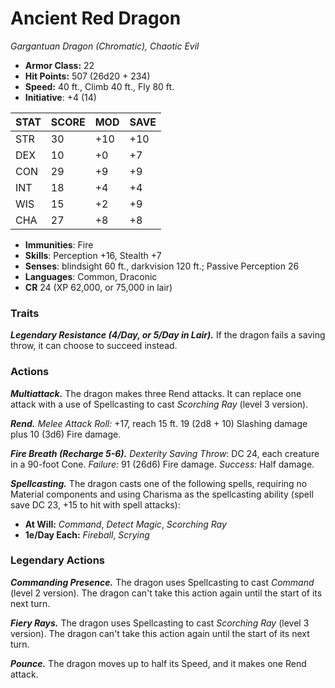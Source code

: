 # Ancient Red Dragon

*Gargantuan Dragon (Chromatic), Chaotic Evil*

- **Armor Class:** 22
- **Hit Points:** 507 (26d20 + 234)
- **Speed:** 40 ft., Climb 40 ft., Fly 80 ft.
- **Initiative**: +4 (14)

|STAT|SCORE|MOD|SAVE|
| --- | --- | --- | ---- |
| STR | 30 | +10 | +10 |
| DEX | 10 | +0 | +7 |
| CON | 29 | +9 | +9 |
| INT | 18 | +4 | +4 |
| WIS | 15 | +2 | +9 |
| CHA | 27 | +8 | +8 |

- **Immunities**: Fire
- **Skills**: Perception +16, Stealth +7
- **Senses**: blindsight 60 ft., darkvision 120 ft.; Passive Perception 26
- **Languages**: Common, Draconic
- **CR** 24 (XP 62,000, or 75,000 in lair)

### Traits

***Legendary Resistance (4/Day, or 5/Day in Lair).*** If the dragon fails a saving throw, it can choose to succeed instead.


### Actions

***Multiattack.*** The dragon makes three Rend attacks. It can replace one attack with a use of Spellcasting to cast *Scorching Ray* (level 3 version).

***Rend.*** *Melee Attack Roll:* +17, reach 15 ft. 19 (2d8 + 10) Slashing damage plus 10 (3d6) Fire damage.

***Fire Breath (Recharge 5-6).*** *Dexterity Saving Throw*: DC 24, each creature in a 90-foot Cone. *Failure:*  91 (26d6) Fire damage. *Success:*  Half damage.

***Spellcasting.*** The dragon casts one of the following spells, requiring no Material components and using Charisma as the spellcasting ability (spell save DC 23, +15 to hit with spell attacks):

- **At Will:** *Command*, *Detect Magic*, *Scorching Ray*
- **1e/Day Each:** *Fireball*, *Scrying*

### Legendary Actions

***Commanding Presence.*** The dragon uses Spellcasting to cast *Command* (level 2 version). The dragon can't take this action again until the start of its next turn.

***Fiery Rays.*** The dragon uses Spellcasting to cast *Scorching Ray* (level 3 version). The dragon can't take this action again until the start of its next turn.

***Pounce.*** The dragon moves up to half its Speed, and it makes one Rend attack.
